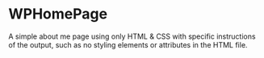 # WPHomePage
A simple about me page using only HTML & CSS with specific instructions of the output, 
such as no styling elements or attributes in the HTML file. 

